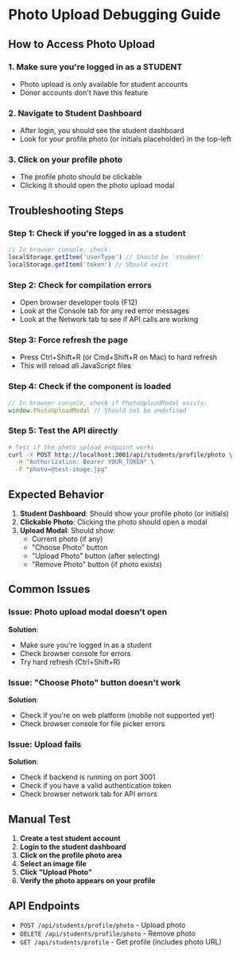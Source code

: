 # Photo Upload Debugging Guide

## How to Access Photo Upload

### 1. Make sure you're logged in as a STUDENT
- Photo upload is only available for student accounts
- Donor accounts don't have this feature

### 2. Navigate to Student Dashboard
- After login, you should see the student dashboard
- Look for your profile photo (or initials placeholder) in the top-left

### 3. Click on your profile photo
- The profile photo should be clickable
- Clicking it should open the photo upload modal

## Troubleshooting Steps

### Step 1: Check if you're logged in as a student
```javascript
// In browser console, check:
localStorage.getItem('userType') // Should be 'student'
localStorage.getItem('token') // Should exist
```

### Step 2: Check for compilation errors
- Open browser developer tools (F12)
- Look at the Console tab for any red error messages
- Look at the Network tab to see if API calls are working

### Step 3: Force refresh the page
- Press Ctrl+Shift+R (or Cmd+Shift+R on Mac) to hard refresh
- This will reload all JavaScript files

### Step 4: Check if the component is loaded
```javascript
// In browser console, check if PhotoUploadModal exists:
window.PhotoUploadModal // Should not be undefined
```

### Step 5: Test the API directly
```bash
# Test if the photo upload endpoint works
curl -X POST http://localhost:3001/api/students/profile/photo \
  -H "Authorization: Bearer YOUR_TOKEN" \
  -F "photo=@test-image.jpg"
```

## Expected Behavior

1. **Student Dashboard**: Should show your profile photo (or initials)
2. **Clickable Photo**: Clicking the photo should open a modal
3. **Upload Modal**: Should show:
   - Current photo (if any)
   - "Choose Photo" button
   - "Upload Photo" button (after selecting)
   - "Remove Photo" button (if photo exists)

## Common Issues

### Issue: Photo upload modal doesn't open
**Solution**: 
- Make sure you're logged in as a student
- Check browser console for errors
- Try hard refresh (Ctrl+Shift+R)

### Issue: "Choose Photo" button doesn't work
**Solution**:
- Check if you're on web platform (mobile not supported yet)
- Check browser console for file picker errors

### Issue: Upload fails
**Solution**:
- Check if backend is running on port 3001
- Check if you have a valid authentication token
- Check browser network tab for API errors

## Manual Test

1. **Create a test student account**
2. **Login to the student dashboard**
3. **Click on the profile photo area**
4. **Select an image file**
5. **Click "Upload Photo"**
6. **Verify the photo appears on your profile**

## API Endpoints

- `POST /api/students/profile/photo` - Upload photo
- `DELETE /api/students/profile/photo` - Remove photo
- `GET /api/students/profile` - Get profile (includes photo URL) 
